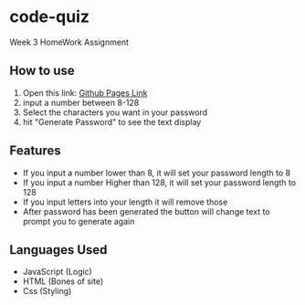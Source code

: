 # code-quiz
Week 3 HomeWork Assignment

## How to use
1. Open this link: [Github Pages Link](https://quentinhnilica.github.io/password-generator/)
2. input a number between 8-128
3. Select the characters you want in your password
4. hit "Generate Password" to see the text display

## Features
- If you input a number lower than 8, it will set your password length to 8
- If you input a number Higher than 128, it will set your password length to 128
- If you input letters into your length it will remove those
- After password has been generated the button will change text to prompt you to generate again

## Languages Used
- JavaScript (Logic)
- HTML (Bones of site)
- Css (Styling)
